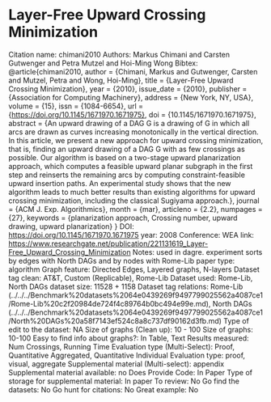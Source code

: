 # Layer-Free Upward Crossing Minimization

Citation name: chimani2010
Authors: Markus Chimani and Carsten Gutwenger and Petra Mutzel and Hoi-Ming Wong
Bibtex: @article{chimani2010,
author = {Chimani, Markus and Gutwenger, Carsten and Mutzel, Petra and Wong, Hoi-Ming},
title = {Layer-Free Upward Crossing Minimization},
year = {2010},
issue_date = {2010},
publisher = {Association for Computing Machinery},
address = {New York, NY, USA},
volume = {15},
issn = {1084-6654},
url = {https://doi.org/10.1145/1671970.1671975},
doi = {10.1145/1671970.1671975},
abstract = {An upward drawing of a DAG G is a drawing of G in which all arcs are drawn as curves increasing monotonically in the vertical direction. In this article, we present a new approach for upward crossing minimization, that is, finding an upward drawing of a DAG G with as few crossings as possible. Our algorithm is based on a two-stage upward planarization approach, which computes a feasible upward planar subgraph in the first step and reinserts the remaining arcs by computing constraint-feasible upward insertion paths. An experimental study shows that the new algorithm leads to much better results than existing algorithms for upward crossing minimization, including the classical Sugiyama approach.},
journal = {ACM J. Exp. Algorithmics},
month = {mar},
articleno = {2.2},
numpages = {27},
keywords = {planarization approach, Crossing number, upward drawing, upward planarization}
}
DOI: https://doi.org/10.1145/1671970.1671975
year: 2008
Conference: WEA
link: https://www.researchgate.net/publication/221131619_Layer-Free_Upward_Crossing_Minimization
Notes: used in dagre. experiment sorts by edges with North DAGs and by nodes with Rome-Lib
paper type: algorithm
Graph feature: Directed Edges, Layered graphs, N-layers
Dataset tag clean: AT&T, Custom (Replicable), Rome-Lib
Dataset used: Rome-Lib, North DAGs
dataset size: 11528 + 1158
Dataset tag relations: Rome-Lib (../../../Benchmark%20datasets%2064e0439269f9497799025562a4087ce1/Rome-Lib%20c2f20984de724f4c89764b0bc494e99e.md), North DAGs (../../../Benchmark%20datasets%2064e0439269f9497799025562a4087ce1/North%20DAGs%20a58f7143ef524c8a8c737df90162d3fb.md)
Type of edit to the dataset: NA
Size of graphs (Clean up): 10 - 100
Size of graphs: 10-100
Easy to find info about graphs?: In Table, Text
Results measured: Num Crossings, Running Time
Evaluation type (Multi-Select): Proof, Quantitative Aggregated, Quantitative Individual
Evaluation type: proof, visual, aggregate
Supplemental material (Multi-select): appendix
Supplemental material available: no
Does Provide Code: In Paper
Type of storage for supplemental material: In paper
To review: No
Go find the datasets: No
Go hunt for citations: No
Great example: No